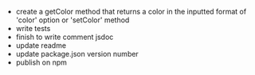 * create a getColor method that returns a color in the inputted format of 'color' option or 'setColor' method
* write tests
* finish to write comment jsdoc
* update readme
* update package.json version number
* publish on npm